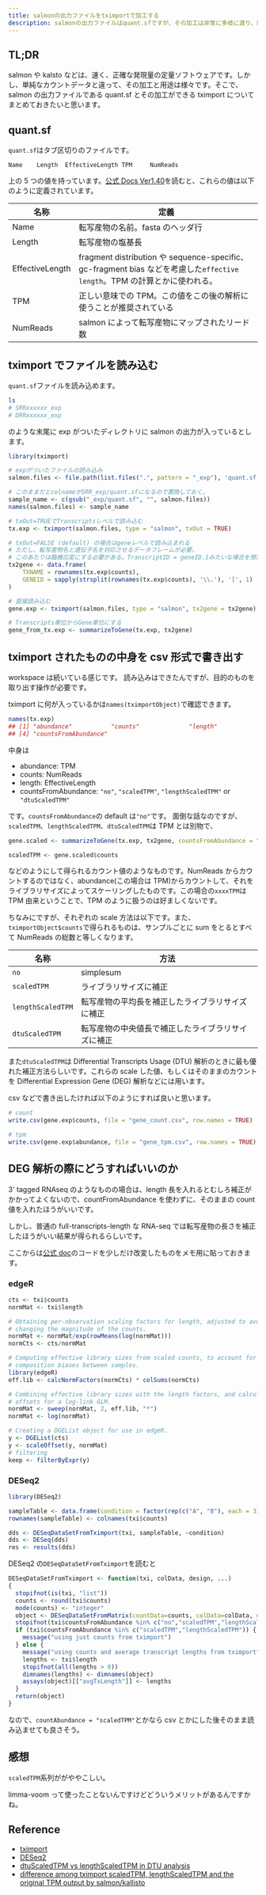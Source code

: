 ```yaml
---
title: salmonの出力ファイルをtximportで加工する
description: salmonの出力ファイルはquant.sfですが、その加工は非常に多岐に渡り、結構難しいです。tximportで加工できる先と用途についてまとめていきたいと思います。
---
```


## TL;DR

salmon や kalsto などは、速く、正確な発現量の定量ソフトウェアです。しかし、単純なカウントデータと違って、その加工と用途は様々です。そこで、salmon の出力ファイルである quant.sf とその加工ができる tximport についてまとめておきたいと思います。

## quant.sf

`quant.sf`はタブ区切りのファイルです。

```
Name    Length  EffectiveLength TPM     NumReads
```

上の 5 つの値を持っています。[公式 Docs Ver1.40](https://salmon.readthedocs.io/en/latest/file_formats.html)を読むと、これらの値は以下のように定義されています。

| 名称            | 定義                                                                                                                      |
| --------------- | ------------------------------------------------------------------------------------------------------------------------- |
| Name            | 転写産物の名前。fasta のヘッダ行                                                                                          |
| Length          | 転写産物の塩基長                                                                                                          |
| EffectiveLength | fragment distribution や sequence-specific、gc-fragment bias などを考慮した`effective length`。TPM の計算とかに使われる。 |
| TPM             | 正しい意味での TPM。この値をこの後の解析に使うことが推奨されている                                                        |
| NumReads        | salmon によって転写産物にマップされたリード数                                                                             |

## tximport でファイルを読み込む

`quant.sf`ファイルを読み込めます。

```bash
ls
# SRRxxxxxx_exp
# DRRxxxxxx_exp
```

のような末尾に exp がついたディレクトリに salmon の出力が入っているとします。

```r
library(tximport)

# expがついたファイルの読み込み
salmon.files <- file.path(list.files(".", pattern = "_exp"), 'quant.sf')

# このままだとcolnameがSRR_exp/quant.sfになるので置換しておく。
sample_name <- c(gsub("_exp/quant.sf", "", salmon.files))
names(salmon.files) <- sample_name

# txOut=TRUEでTranscriptsレベルで読み込む
tx.exp <- tximport(salmon.files, type = "salmon", txOut = TRUE)

# txOut=FALSE (default) の場合はgeneレベルで読み込まれる
# ただし、転写産物名と遺伝子名を対応させるデータフレームが必要。
# このあたりは臨機応変にする必要がある。TranscriptID = geneID.1みたいな場合を想定。
tx2gene <- data.frame(
    TXNAME = rownames(tx.exp$counts),
    GENEID = sapply(strsplit(rownames(tx.exp$counts), '\\.'), '[', 1)
)

# 直接読み込む
gene.exp <- tximport(salmon.files, type = "salmon", tx2gene = tx2gene)

# Transcripts単位からGene単位にする
gene_from_tx.exp <- summarizeToGene(tx.exp, tx2gene)
```

## tximport されたものの中身を csv 形式で書き出す

workspace は続いている感じです。
読み込みはできたんですが、目的のものを取り出す操作が必要です。

tximport に何が入っているかは`names(tximportObject)`で確認できます。

```r
names(tx.exp)
## [1] "abundance"           "counts"              "length"
## [4] "countsFromAbundance"
```

中身は

- abundance: TPM
- counts: NumReads
- length: EffectiveLength
- countsFromAbundance: `"no"`, `"scaledTPM"`, `"lengthScaledTPM"` or `"dtuScaledTPM"`

です。`countsFromAbundance`の default は`"no"`です。
面倒な話なのですが、`scaledTPM`、`lengthScaledTPM`、`dtuScaledTPM`は TPM とは別物で、

```r
gene.scaled <- summarizeToGene(tx.exp, tx2gene, countsFromAbundance = "scaledTPM")

scaledTPM <- gene.scaled$counts
```

などのようにして得られるカウント値のようなものです。NumReads からカウントするのではなく、abundance(この場合は TPM)からカウントして、それをライブラリサイズによってスケーリングしたものです。この場合の`xxxxTPM`は TPM 由来ということで、TPM のように扱うのは好ましくないです。

ちなみにですが、それぞれの scale 方法は以下です。また、`tximportObject$counts`で得られるものは、サンプルごとに sum をとるとすべて NumReads の総数と等しくなります。

| 名称              | 方法                                               |
| ----------------- | -------------------------------------------------- |
| `no`              | simplesum                                          |
| `scaledTPM`       | ライブラリサイズに補正                             |
| `lengthScaledTPM` | 転写産物の平均長を補正したライブラリサイズに補正   |
| `dtuScaledTPM`    | 転写産物の中央値長で補正したライブラリサイズに補正 |

また`dtuScaledTPM`は Differential Transcripts Usage (DTU) 解析のときに最も優れた補正方法らしいです。これらの scale した値、もしくはそのままのカウントを Differential Expression Gene (DEG) 解析などには用います。

csv などで書き出したければ以下のようにすれば良いと思います。

```r
# count
write.csv(gene.exp$counts, file = "gene_count.csv", row.names = TRUE)

# tpm
write.csv(gene.exp$abundance, file = "gene_tpm.csv", row.names = TRUE)
```

## DEG 解析の際にどうすればいいのか

3' tagged RNAseq のようなものの場合は、length 長を入れるとむしろ補正がかかってよくないので、countFromAbundance を使わずに、そのままの count 値を入れたほうがいいです。

しかし、普通の full-transcripts-length な RNA-seq では転写産物の長さを補正したほうがいい結果が得られるらしいです。

ここからは[公式 doc](https://bioconductor.org/packages/devel/bioc/vignettes/tximport/inst/doc/tximport.html#Do)のコードを少しだけ改変したものをメモ用に貼っておきます。

### edgeR

```r
cts <- txi$counts
normMat <- txi$length

# Obtaining per-observation scaling factors for length, adjusted to avoid
# changing the magnitude of the counts.
normMat <- normMat/exp(rowMeans(log(normMat)))
normCts <- cts/normMat

# Computing effective library sizes from scaled counts, to account for
# composition biases between samples.
library(edgeR)
eff.lib <- calcNormFactors(normCts) * colSums(normCts)

# Combining effective library sizes with the length factors, and calculating
# offsets for a log-link GLM.
normMat <- sweep(normMat, 2, eff.lib, "*")
normMat <- log(normMat)

# Creating a DGEList object for use in edgeR.
y <- DGEList(cts)
y <- scaleOffset(y, normMat)
# filtering
keep <- filterByExpr(y)
```

### DESeq2

```r
library(DESeq2)

sampleTable <- data.frame(condition = factor(rep(c("A", "B"), each = 3)))
rownames(sampleTable) <- colnames(txi$counts)

dds <- DESeqDataSetFromTximport(txi, sampleTable, ~condition)
dds <- DESeq(dds)
res <- results(dds)
```

DESeq2 の`DESeqDataSetFromTximport`を読むと

```r
DESeqDataSetFromTximport <- function(txi, colData, design, ...)
{
  stopifnot(is(txi, "list"))
  counts <- round(txi$counts)
  mode(counts) <- "integer"
  object <- DESeqDataSetFromMatrix(countData=counts, colData=colData, design=design, ...)
  stopifnot(txi$countsFromAbundance %in% c("no","scaledTPM","lengthScaledTPM"))
  if (txi$countsFromAbundance %in% c("scaledTPM","lengthScaledTPM")) {
    message("using just counts from tximport")
  } else {
    message("using counts and average transcript lengths from tximport")
    lengths <- txi$length
    stopifnot(all(lengths > 0))
    dimnames(lengths) <- dimnames(object)
    assays(object)[["avgTxLength"]] <- lengths
  }
  return(object)
}
```

なので、`countAbundance = "scaledTPM"`とかなら csv とかにした後そのまま読み込ませても良さそう。

## 感想

`scaledTPM`系列ががややこしい。

limma-voom って使ったことないんですけどどういうメリットがあるんですかね。

## Reference

- [tximport](https://bioconductor.org/packages/devel/bioc/vignettes/tximport/inst/doc/tximport.html#Do)
- [DESeq2](https://github.com/mikelove/DESeq2/blob/master/R/AllClasses.R)
- [dtuScaledTPM vs lengthScaledTPM in DTU analysis](https://support.bioconductor.org/p/119720/)
- [difference among tximport scaledTPM, lengthScaledTPM and the original TPM output by salmon/kallisto](https://support.bioconductor.org/p/84883/)
